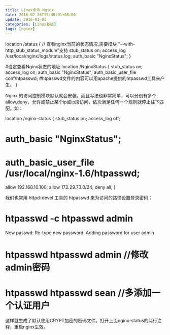 ```yaml
---
title: Linux命令 Nginx
date: 2016-02-26T15:30:01+08:00
update: 2016-01-01
categories: [Linux基础]
tags: [nginx]
---
```


location /status {
  // 查看nginx当前的状态情况,需要模块 “--with-http_stub_status_module”支持
               stub_status on;
               access_log /usr/local/nginx/logs/status.log;
               auth_basic "NginxStatus"; }

#设定查看Nginx状态的地址
location /NginxStatus {
  stub_status on;
  access_log on;
  auth_basic "NginxStatus";
  auth_basic_user_file conf/htpasswd;
  #htpasswd文件的内容可以用apache提供的htpasswd工具来产生。
}


Nginx 的访问控制模块默认就会安装，而且写法也非常简单，可以分别有多个allow,deny，允许或禁止某个ip或ip段访问，依次满足任何一个规则就停止往下匹配。如：

location /nginx-status {
  stub_status on;
  access_log off;
#  auth_basic   "NginxStatus";
#  auth_basic_user_file   /usr/local/nginx-1.6/htpasswd;
  allow 192.168.10.100;
  allow 172.29.73.0/24;
  deny all;
}

我们也常用 httpd-devel 工具的 htpasswd 来为访问的路径设置登录密码：

# htpasswd -c htpasswd admin
New passwd:
Re-type new password:
Adding password for user admin
# htpasswd htpasswd admin    //修改admin密码
# htpasswd htpasswd sean    //多添加一个认证用户

这样就生成了默认使用CRYPT加密的密码文件。打开上面nginx-status的两行注释，重启nginx生效。
